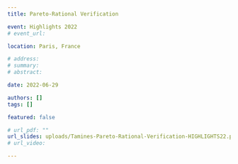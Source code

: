 ```yaml
---
title: Pareto-Rational Verification

event: Highlights 2022
# event_url:

location: Paris, France

# address:
# summary: 
# abstract:

date: 2022-06-29

authors: []
tags: []

featured: false

# url_pdf: ""
url_slides: uploads/Tamines-Pareto-Rational-Verification-HIGHLIGHTS22.pdf
# url_video: 

---
```

